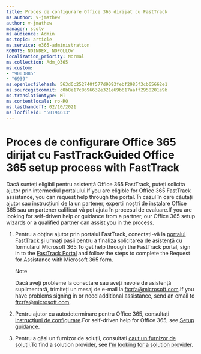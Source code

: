 ```yaml
---
title: Proces de configurare Office 365 dirijat cu FastTrack
ms.author: v-jmathew
author: v-jmathew
manager: scotv
ms.audience: Admin
ms.topic: article
ms.service: o365-administration
ROBOTS: NOINDEX, NOFOLLOW
localization_priority: Normal
ms.collection: Adm_O365
ms.custom:
- "9003885"
- "6939"
ms.openlocfilehash: 563d6c252740f577d9093febf2985f3cb65662e1
ms.sourcegitcommit: c0b8e17c8696632e321e69b617aaff2958201e9b
ms.translationtype: MT
ms.contentlocale: ro-RO
ms.lasthandoff: 02/10/2021
ms.locfileid: "50194613"
---
```

# <a name="guided-office-365-setup-process-with-fasttrack"></a><span data-ttu-id="7cd05-102">Proces de configurare Office 365 dirijat cu FastTrack</span><span class="sxs-lookup"><span data-stu-id="7cd05-102">Guided Office 365 setup process with FastTrack</span></span>

<span data-ttu-id="7cd05-103">Dacă sunteți eligibil pentru asistență Office 365 FastTrack, puteți solicita ajutor prin intermediul portalului.</span><span class="sxs-lookup"><span data-stu-id="7cd05-103">If you are eligible for Office 365 FastTrack assistance, you can request help through the portal.</span></span> <span data-ttu-id="7cd05-104">În cazul în care căutați ajutor sau instrucțiuni de la un partener, experții noștri de instalare Office 365 sau un partener calificat vă pot ajuta în procesul de evaluare.</span><span class="sxs-lookup"><span data-stu-id="7cd05-104">If you are looking for self-driven help or guidance from a partner, our Office 365 setup wizards or a qualified partner can assist you in the process.</span></span>

1. <span data-ttu-id="7cd05-105">Pentru a obține ajutor prin portalul FastTrack, conectați-vă la [portalul FastTrack](https://go.microsoft.com/fwlink/?linkid=2125443) și urmați pașii pentru a finaliza solicitarea de asistență cu formularul Microsoft 365.</span><span class="sxs-lookup"><span data-stu-id="7cd05-105">To get help through the FastTrack portal, sign in to the [FastTrack Portal](https://go.microsoft.com/fwlink/?linkid=2125443) and follow the steps to complete the Request for Assistance with Microsoft 365 form.</span></span>

    > [!NOTE]
    > <span data-ttu-id="7cd05-106">Dacă aveți probleme la conectare sau aveți nevoie de asistență suplimentară, trimiteți un mesaj de e-mail la [ftcrfa@microsoft.com](mailto:ftcrfa@microsoft.com).</span><span class="sxs-lookup"><span data-stu-id="7cd05-106">If you have problems signing in or need additional assistance, send an email to [ftcrfa@microsoft.com](mailto:ftcrfa@microsoft.com).</span></span>

2. <span data-ttu-id="7cd05-107">Pentru ajutor cu autodeterminare pentru Office 365, consultați [instrucțiuni de configurare](https://go.microsoft.com/fwlink/?linkid=2125827).</span><span class="sxs-lookup"><span data-stu-id="7cd05-107">For self-driven help for Office 365, see [Setup guidance](https://go.microsoft.com/fwlink/?linkid=2125827).</span></span>
3. <span data-ttu-id="7cd05-108">Pentru a găsi un furnizor de soluții, consultați [caut un furnizor de soluții](https://go.microsoft.com/fwlink/?linkid=2125918).</span><span class="sxs-lookup"><span data-stu-id="7cd05-108">To find a solution provider, see [I'm looking for a solution provider](https://go.microsoft.com/fwlink/?linkid=2125918).</span></span>
